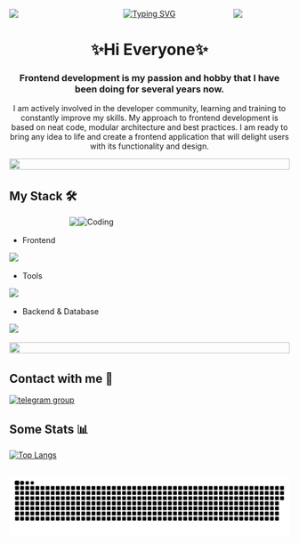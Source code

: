 <div align="center">
  <img align="left" src="https://user-images.githubusercontent.com/65187002/144930161-2f783401-8d27-4fdf-a2f7-cc0ba32f1f1f.gif" width="20%">
  <img align="right" src="https://user-images.githubusercontent.com/65187002/144930161-2f783401-8d27-4fdf-a2f7-cc0ba32f1f1f.gif" width="20%">
  
  [![Typing SVG](https://readme-typing-svg.demolab.com?font=Satisfy&size=35&pause=1000&color=14ADE9E6&background=A509D100&center=true&vCenter=true&random=false&width=435&lines=Hi+There%F0%9F%91%8B!+I'm+Eduard+Lankov;and+I'm+frontend+developer)](https://git.io/typing-svg)
  
  <h1 align="center">✨Hi Everyone✨</h1> 
  <h3 align="center">Frontend development is my passion and hobby that I have been doing for several years now.</h3>
  <p align="center">I am actively involved in the developer community, learning and training to constantly improve my skills.
  My approach to frontend development is based on neat code, modular architecture and best practices.
  I am ready to bring any idea to life and create a frontend application that will delight users with its functionality and design.</p>
</div>

<img src="https://i.imgur.com/dBaSKWF.gif" height="20" width="100%">

## My Stack 🛠️

<img align="right" alt="Coding" width="380" src="https://user-images.githubusercontent.com/74038190/229223263-cf2e4b07-2615-4f87-9c38-e37600f8381a.gif">

<div align="right">

![](https://komarev.com/ghpvc/?username=SenSeTioN&color=42BFE9&label=VIEWS👁️&style=for-the-badge)

</div>

- Frontend
<p align="left">
  <a href="https://skillicons.dev">
    <img src="https://skillicons.dev/icons?i=html,css,scss,tailwind,js,ts,react,redux,nextjs,jest,vercel&perline=7" />
  </a>
</p>

- Tools
<p align="left">
  <a href="https://skillicons.dev">
    <img src="https://skillicons.dev/icons?i=vscode,figma,git,github,gitlab,webpack,vite,babel,postman,jenkins,npm,yarn&perline=7" />
  </a>
</p>

- Backend & Database
<p align="left">
  <a href="https://skillicons.dev">
    <img src="https://skillicons.dev/icons?i=nodejs,express,prisma,mongodb,mysql,postgresql,firebase&perline=7" />
  </a>
</p>

<img src="https://i.imgur.com/dBaSKWF.gif" height="20" width="100%">

## Contact with me 💬
<div id="badges">
    <a href="https://t.me/elankov" target="_blank">
      <img src="https://cdn-icons-png.flaticon.com/512/2111/2111646.png" width="40" height="40" alt="telegram group" />
    </a>
  </div>

## Some Stats 📊

 <table align="center" width="100%" height="100%" >
   <tr>
  
[![Top Langs](https://github-readme-stats.vercel.app/api/top-langs/?username=SenSeTioN&size_weight=0.1&count_weight=0.1&layout=donut&theme=github_dark&border_color=14ADE99A)](https://github.com/SenSeTioN/github-readme-stats)

 </tr>
  </table>

<p align="center">
  
   <img width="600" src="assets/github-snake.svg" alt="snake"/>
   
</p>
